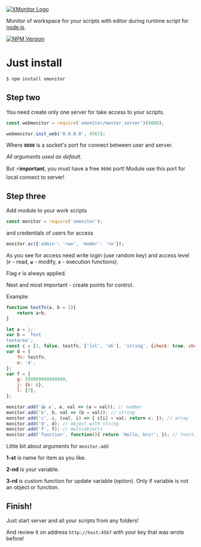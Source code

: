 [![XMonitor Logo](https://elgod.pw/xmonitor/xmonitor_logo.png)](https://npmjs.org/package/xmonitor)

  Monitor of workspace for your scripts with editor during runtime script for [node.js](http://nodejs.org).

  [![NPM Version][npm-image]][npm-url]


# Just install
```bash
$ npm install xmonitor
```

## Step two
You need create only one server for take access to your scripts.
```js
const webmonitor = require('xmonitor/master_server')(8080);

webmonitor.init_web('0.0.0.0', 4567);
```
Where **`8080`** is a socket's port for connect between user and server.

_All arguments used as default._

But ⚡**important**, you must have a free `9696` port! Module use this port for local connect to server!

## Step three
Add module to your work scripts
```js
const monitor = require('xmonitor');
```
and credentials of users for access
```js
monitor.ac({'admin': 'rwx', 'moder': 'rw'});
```
As you see for access need write login (use random key) and access level (**`r`** - read, **`w`** - modify, **`x`** - execution functions).

Flag **`r`** is always applied.

Next and most important - create points for control.

Example:
```js
function testfn(a, b = 1){
	return a+b;
}

let a = 1;
var b = `Test
textarea`;
const c = [3, false, testfn, ['lol', 'ok'], 'string', {check: true, check2: 'true'}, [123, {abc: 'ok'}]];
var d = {
	fn: testfn,
	e: '4',
};
var f = {
	g: 599999999999999,
	j: {k: 6},
	l: [7],
};

monitor.add('😀 a', a, val => (a = val)); // number
monitor.add('b', b, val => (b = val)); // string
monitor.add('c', c, (val, i) => { c[i] = val; return c; }); // array
monitor.add('d', d); // object with string
monitor.add('f', f); // multiobjects
monitor.add('function', function(){ return 'Hello, bro!'; }); // function
```
Little bit about arguments for `monitor.add`

**1-st** is name for item as you like.

**2-nd** is your variable.

**3-rd** is custom function for update variable (option). Only if variable is not an object or function.


## Finish!
Just start server and all your scripts from any folders!

And review it on address `http://host:4567` with your key that was wrote before!

[npm-image]: https://img.shields.io/npm/v/xmonitor.svg
[npm-url]: https://npmjs.org/package/xmonitor
